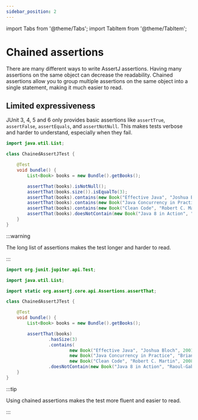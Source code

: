 ```yaml
---
sidebar_position: 2
---
```

import Tabs from '@theme/Tabs';
import TabItem from '@theme/TabItem';

# Chained assertions

There are many different ways to write AssertJ assertions.
Having many assertions on the same object can decrease the readability.
Chained assertions allow you to group multiple assertions on the same object into a single statement, making it much easier to read.

## Limited expressiveness

JUnit 3, 4, 5 and 6 only provides basic assertions like `assertTrue`, `assertFalse`, `assertEquals`, and `assertNotNull`.
This makes tests verbose and harder to understand, especially when they fail.

<Tabs>
<TabItem value="before" label="Before">

```java title="ChainedAssertJTest.java"
import java.util.List;

class ChainedAssertJTest {

    @Test
    void bundle() {
        List<Book> books = new Bundle().getBooks();

        assertThat(books).isNotNull();
        assertThat(books.size()).isEqualTo(3);
        assertThat(books).contains(new Book("Effective Java", "Joshua Bloch", 2001));
        assertThat(books).contains(new Book("Java Concurrency in Practice", "Brian Goetz", 2006));
        assertThat(books).contains(new Book("Clean Code", "Robert C. Martin", 2008));
        assertThat(books).doesNotContain(new Book("Java 8 in Action", "Raoul-Gabriel Urma", 2014));
    }
}
```

:::warning

The long list of assertions makes the test longer and harder to read.

:::

</TabItem>
<TabItem value="after" label="After">

```java title="ChainedAssertJTest.java"
import org.junit.jupiter.api.Test;

import java.util.List;

import static org.assertj.core.api.Assertions.assertThat;

class ChainedAssertJTest {

    @Test
    void bundle() {
        List<Book> books = new Bundle().getBooks();

        assertThat(books)
                .hasSize(3)
                .contains(
                        new Book("Effective Java", "Joshua Bloch", 2001),
                        new Book("Java Concurrency in Practice", "Brian Goetz", 2006),
                        new Book("Clean Code", "Robert C. Martin", 2008))
                .doesNotContain(new Book("Java 8 in Action", "Raoul-Gabriel Urma", 2014));
    }
}
```

:::tip

Using chained assertions makes the test more fluent and easier to read.

:::

</TabItem>
</Tabs>
